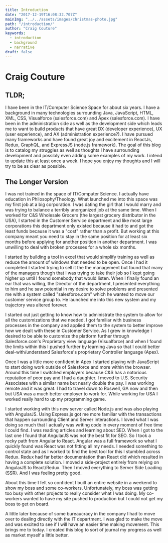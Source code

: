 ```yaml
---
title: Introduction
date: "2017-12-19T16:08:32.707Z"
mainImg: "../../assets/images/christmas-photo.jpg"
path: "/introduction/"
author: "Craig Couture"
keywords:
  - introduction
  - background
  - narrative
draft: false
---
```

# Craig Couture

## TLDR;

I have been in the IT/Computer Science Space for about six years.  I have a background in many technologies surrounding Java, JavaScript, HTML, XML, CSS, Visualforce (salesforce.com) and Apex (salesforce.com).  I have been in the administration side as well as the development side which leads me to want to build products that have great DX (developer experience), UX (user experience), and AX (administration experience?).  I have pursued many frameworks and have found great joy and excitement in ReactJs, Redux, GraphQL, and ExpressJS (node.js framework).  The goal of this blog is to catalog my struggles as well as thoughts I have surrounding development and possibly even adding some examples of my work.  I intend to update this at least once a week.  I hope you enjoy my thoughts and I will try to be as clear as possible.

## The Longer Version

I was not trained in the space of IT/Computer Science.  I actually have education in Philosophy/Theology.  What launched me into this space was my first job at a big corporation.  I was dating the girl that I would marry and was trying to balance a terribly unorganized job at the same time.  When I worked for C&S Wholesale Grocers (the largest grocery distributor in the USA), I started in the Customer Service department and like most large corporations this department only existed because it had to and got the least funds because it was a "cost" rather than a profit.  But working at this company meant you need to stay in the same position for at least six months before applying for another position in another department.  I was unwilling to deal with broken processes for a whole six months.

I started by building a tool in excel that would simplify training as well as reduce the amount of windows that needed to be open.  Once I had it completed I started trying to sell it the the management but found that many of the managers though that I was trying to take their job so I kept going higher up until I found somebody that would listen.  When I finally found an ear that was willing, the Director of the department, I presented everything to him and he saw potential in my desire to solve problems and presented me with a system called "salesforce.com" which he wanted to move our customer service group to.  He launched me into this new system and my trajectory was altered forever.

I started out just getting to know how to administrate the system to allow for all the customizations that we needed.  I got familiar with business processes in the company and applied them to the system to better improve how we dealt with these in Customer Service.  As I grew in knowledge I desired to be able to customize the platform further through Salesforce.com's Proprietary view language (Visualforce) and when I found the limits within this I pushed further by learning Java so that I could better deal-with/understand Salesforce's proprietary Controller language (Apex).

Once I was a little more confident in Apex I started playing with JavaScript to start doing work outside of Salesforce and more within the browser.  Around this time I switched employers because C&S has a notorious reputation of poor pay and I had a daughter.  I moved to U.S. Security Associates with a similar name but nearly double the pay.  I was working remote and it was great.  I had to travel down to Roswell, GA now and then but USA was a much better employer to work for.  While working for USA I worked really hard to up my programming game.

I started working with this new server called Node.js and was also playing with AngularJS.  Using Express.js got me more familiar with the transactions that happen surrounding Client and Server interactions.  I loved what I was doing so much that I actually was writing code in every moment of free time I could find.  I was reading articles and learning about SEO.  When I got to the last one I found that AngularJS was not the best fit for SEO.  So I took a rocky path from Angular to React.  Angular was a full framework so what I quickly found was React was not fitting all my needs.  I needed something to control state and as I worked to find the best tool for this I stumbled across Redux.  Redux had far better documentation than React did which resulted in having a complete solution.  I moved a side-project entirely from relying on AngularJS to React/Redux.  Then I moved everything to Server Side Loading (SSR).  And I was feeling pretty good.

About this time I felt so confident I built an entire website in a weekend to show my boss and some co-workers.  Unfortunately, my boss was getting too busy with other projects to really consider what I was doing.  My co-workers wanted to have my site pushed to production but I could not get my boss to get on board.

[//]: # (Add Consulting)

A little later because of some bureaucracy in the company I had to move over to dealing directly with the IT department.  I was glad to make the move and was excited to see if I will have an easier time making movement.  This brings me to today.  I created this blog to sort of journal my progress as well as market myself a little better.
